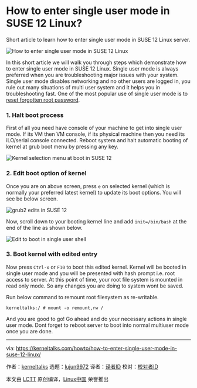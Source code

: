 How to enter single user mode in SUSE 12 Linux?
======
Short article to learn how to enter single user mode in SUSE 12 Linux server.

![How to enter single user mode in SUSE 12 Linux][1]

In this short article we will walk you through steps which demonstrate how to enter single user mode in SUSE 12 Linux. Single user mode is always preferred when you are troubleshooting major issues with your system. Single user mode disables networking and no other users are logged in, you rule out many situations of multi user system and it helps you in troubleshooting fast. One of the most popular use of single user mode is to [reset forgotten root password][2].

### 1\. Halt boot process

First of all you need have console of your machine to get into single user mode. If its VM then VM console, if its physical machine then you need its iLO/serial console connected. Reboot system and halt automatic booting of kernel at grub boot menu by pressing any key.

![Kernel selection menu at boot in SUSE 12][3]

### 2\. Edit boot option of kernel

Once you are on above screen, press `e` on selected kernel (which is normally your preferred latest kernel) to update its boot options. You will see be below screen.

![grub2 edits in SUSE 12][4]

Now, scroll down to your booting kernel line and add `init=/bin/bash` at the end of the line as shown below.

![Edit to boot in single user shell][5]

### 3\. Boot kernel with edited entry

Now press `Ctrl-x` or `F10` to boot this edited kernel. Kernel will be booted in single user mode and you will be presented with hash prompt i.e. root access to server. At this point of time, your root file system is mounted in read only mode. So any changes you are doing to system wont be saved.

Run below command to remount root filesystem as re-writable.

```
kerneltalks:/ # mount -o remount,rw /
```

And you are good to go! Go ahead and do your necessary actions in single user mode. Dont forget to reboot server to boot into normal multiuser mode once you are done.

--------------------------------------------------------------------------------

via: https://kerneltalks.com/howto/how-to-enter-single-user-mode-in-suse-12-linux/

作者：[kerneltalks][a]
选题：[lujun9972][b]
译者：[译者ID](https://github.com/译者ID)
校对：[校对者ID](https://github.com/校对者ID)

本文由 [LCTT](https://github.com/LCTT/TranslateProject) 原创编译，[Linux中国](https://linux.cn/) 荣誉推出

[a]: https://kerneltalks.com
[b]: https://github.com/lujun9972
[1]: https://a4.kerneltalks.com/wp-content/uploads/2018/11/How-to-enter-single-user-mode-in-SUSE-12-Linux.png
[2]: https://kerneltalks.com/linux/recover-forgotten-root-password-rhel/
[3]: https://a1.kerneltalks.com/wp-content/uploads/2018/11/Grub-menu-in-SUSE-12.png
[4]: https://a3.kerneltalks.com/wp-content/uploads/2018/11/grub2-editor.png
[5]: https://a4.kerneltalks.com/wp-content/uploads/2018/11/Edit-to-boot-in-single-user-shell.png
